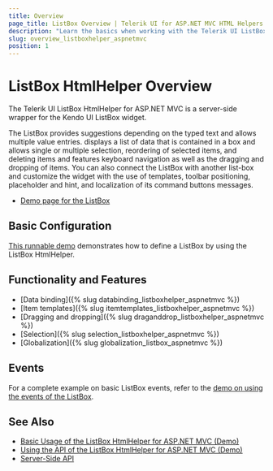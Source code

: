 ```yaml
---
title: Overview
page_title: ListBox Overview | Telerik UI for ASP.NET MVC HTML Helpers
description: "Learn the basics when working with the Telerik UI ListBox HtmlHelper for ASP.NET MVC."
slug: overview_listboxhelper_aspnetmvc
position: 1
---
```


# ListBox HtmlHelper Overview

The Telerik UI ListBox HtmlHelper for ASP.NET MVC is a server-side wrapper for the Kendo UI ListBox widget.

The ListBox provides suggestions depending on the typed text and allows multiple value entries. displays a list of data that is contained in a box and allows single or multiple selection, reordering of selected items, and deleting items and features keyboard navigation as well as the dragging and dropping of items. You can also connect the ListBox with another list-box and customize the widget with the use of templates, toolbar positioning, placeholder and hint, and localization of its command buttons messages.

* [Demo page for the ListBox](https://demos.telerik.com/aspnet-mvc/listbox/index)

## Basic Configuration

[This runnable demo](https://demos.telerik.com/aspnet-mvc/listbox) demonstrates how to define a ListBox by using the ListBox HtmlHelper.

## Functionality and Features

* [Data binding]({% slug databinding_listboxhelper_aspnetmvc %})
* [Item templates]({% slug itemtemplates_listboxhelper_aspnetmvc %})
* [Dragging and dropping]({% slug draganddrop_listboxhelper_aspnetmvc %})
* [Selection]({% slug selection_listboxhelper_aspnetmvc %})
* [Globalization]({% slug globalization_listbox_aspnetmvc %})

## Events

For a complete example on basic ListBox events, refer to the [demo on using the events of the ListBox](https://demos.telerik.com/aspnet-mvc/listbox/events).

## See Also

* [Basic Usage of the ListBox HtmlHelper for ASP.NET MVC (Demo)](https://demos.telerik.com/aspnet-mvc/listbox/index)
* [Using the API of the ListBox HtmlHelper for ASP.NET MVC (Demo)](https://demos.telerik.com/aspnet-mvc/listbox/api)
* [Server-Side API](/api/listbox)
